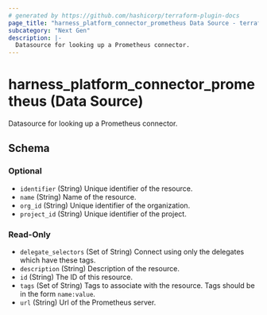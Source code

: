```yaml
---
# generated by https://github.com/hashicorp/terraform-plugin-docs
page_title: "harness_platform_connector_prometheus Data Source - terraform-provider-harness"
subcategory: "Next Gen"
description: |-
  Datasource for looking up a Prometheus connector.
---
```


# harness_platform_connector_prometheus (Data Source)

Datasource for looking up a Prometheus connector.



<!-- schema generated by tfplugindocs -->
## Schema

### Optional

- `identifier` (String) Unique identifier of the resource.
- `name` (String) Name of the resource.
- `org_id` (String) Unique identifier of the organization.
- `project_id` (String) Unique identifier of the project.

### Read-Only

- `delegate_selectors` (Set of String) Connect using only the delegates which have these tags.
- `description` (String) Description of the resource.
- `id` (String) The ID of this resource.
- `tags` (Set of String) Tags to associate with the resource. Tags should be in the form `name:value`.
- `url` (String) Url of the Prometheus server.


